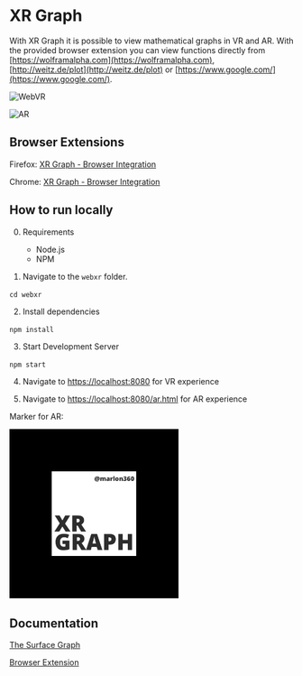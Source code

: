# XR Graph

With XR Graph it is possible to view mathematical graphs in VR and AR.
With the provided browser extension you can view functions directly from [https://wolframalpha.com](https://wolframalpha.com), [http://weitz.de/plot](http://weitz.de/plot) or [https://www.google.com/](https://www.google.com/).

![WebVR](./media/webxr.gif)

![AR](./media/ar.gif)

## Browser Extensions

Firefox: [XR Graph - Browser Integration](https://addons.mozilla.org/de/firefox/addon/xr-graph-browser-integration/)

Chrome: [XR Graph - Browser Integration](https://chrome.google.com/webstore/detail/xr-graph-browser-integrat/mkapnmjibodohclhpalpcohdibinijfi?hl=de)

## How to run locally
0. Requirements
    - Node.js
    - NPM

1. Navigate to the `webxr` folder.

`cd webxr`

2. Install dependencies

`npm install`

3. Start Development Server

`npm start`

4. Navigate to [https://localhost:8080](https://localhost:8080) for VR experience

5. Navigate to [https://localhost:8080/ar.html](https://localhost:8080/ar.html) for AR experience

Marker for AR:

<img src="./webxr/src/images/marker.png" alt="ar marker" width="300"/>

## Documentation

[The Surface Graph](./docs/graph.md)

[Browser Extension](./docs/browser_extension.md)